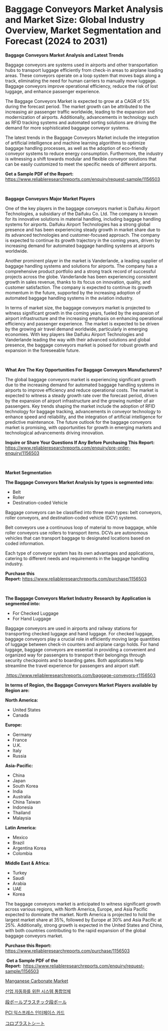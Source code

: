 <p><h1>Baggage Conveyors Market Analysis and Market Size: Global Industry Overview, Market Segmentation and Forecast (2024 to 2031)</h1></p><p><strong>Baggage Conveyors Market Analysis and Latest Trends</strong></p>
<p><p>Baggage conveyors are systems used in airports and other transportation hubs to transport luggage efficiently from check-in areas to airplane loading areas. These conveyors operate on a loop system that moves bags along a track, eliminating the need for human carriers to manually move luggage. Baggage conveyors improve operational efficiency, reduce the risk of lost luggage, and enhance passenger experience.</p><p>The Baggage Conveyors Market is expected to grow at a CAGR of 5% during the forecast period. The market growth can be attributed to the increasing air passenger traffic worldwide, leading to the expansion and modernization of airports. Additionally, advancements in technology such as RFID tracking systems and automated sorting solutions are driving the demand for more sophisticated baggage conveyor systems.</p><p>The latest trends in the Baggage Conveyors Market include the integration of artificial intelligence and machine learning algorithms to optimize baggage handling processes, as well as the adoption of eco-friendly conveyor systems to reduce energy consumption. Furthermore, the industry is witnessing a shift towards modular and flexible conveyor solutions that can be easily customized to meet the specific needs of different airports.</p></p>
<p><strong>Get a Sample PDF of the Report:&nbsp;</strong> <a href="https://www.reliableresearchreports.com/enquiry/request-sample/1156503">https://www.reliableresearchreports.com/enquiry/request-sample/1156503</a></p>
<p>&nbsp;</p>
<p><strong>Baggage Conveyors Major Market Players</strong></p>
<p><p>One of the key players in the baggage conveyors market is Daifuku Airport Technologies, a subsidiary of the Daifuku Co. Ltd. The company is known for its innovative solutions in material handling, including baggage handling systems for airports. Daifuku Airport Technologies has a strong global presence and has been experiencing steady growth in market share due to its advanced technologies and customer-focused approach. The company is expected to continue its growth trajectory in the coming years, driven by increasing demand for automated baggage handling systems at airports worldwide.</p><p>Another prominent player in the market is Vanderlande, a leading supplier of baggage handling systems and solutions for airports. The company has a comprehensive product portfolio and a strong track record of successful projects across the globe. Vanderlande has been experiencing consistent growth in sales revenue, thanks to its focus on innovation, quality, and customer satisfaction. The company is expected to continue its growth momentum in the future, supported by the increasing adoption of automated baggage handling systems in the aviation industry.</p><p>In terms of market size, the baggage conveyors market is projected to witness significant growth in the coming years, fueled by the expansion of airport infrastructure and the increasing emphasis on enhancing operational efficiency and passenger experience. The market is expected to be driven by the growing air travel demand worldwide, particularly in emerging economies. With key players like Daifuku Airport Technologies and Vanderlande leading the way with their advanced solutions and global presence, the baggage conveyors market is poised for robust growth and expansion in the foreseeable future.</p></p>
<p>&nbsp;</p>
<p><strong>What Are The Key Opportunities For Baggage Conveyors Manufacturers?</strong></p>
<p><p>The global baggage conveyors market is experiencing significant growth due to the increasing demand for automated baggage handling systems in airports to improve efficiency and reduce operational costs. The market is expected to witness a steady growth rate over the forecast period, driven by the expansion of airport infrastructure and the growing number of air passengers. Key trends shaping the market include the adoption of RFID technology for baggage tracking, advancements in conveyor technology to enhance speed and reliability, and the integration of artificial intelligence for predictive maintenance. The future outlook for the baggage conveyors market is promising, with opportunities for growth in emerging markets and technological advancements driving innovation.</p></p>
<p><strong>Inquire or Share Your Questions If Any Before Purchasing This Report:</strong> <a href="https://www.reliableresearchreports.com/enquiry/pre-order-enquiry/1156503">https://www.reliableresearchreports.com/enquiry/pre-order-enquiry/1156503</a></p>
<p>&nbsp;</p>
<p><strong>Market Segmentation</strong></p>
<p><strong>The Baggage Conveyors Market Analysis by types is segmented into:</strong></p>
<p><ul><li>Belt</li><li>Roller</li><li>Destination-coded Vehicle</li></ul></p>
<p><p>Baggage conveyors can be classified into three main types: belt conveyors, roller conveyors, and destination-coded vehicle (DCV) systems. </p><p>Belt conveyors use a continuous loop of material to move baggage, while roller conveyors use rollers to transport items. DCVs are autonomous vehicles that can transport baggage to designated locations based on coded information.</p><p>Each type of conveyor system has its own advantages and applications, catering to different needs and requirements in the baggage handling industry.</p></p>
<p><strong>Purchase this Report:&nbsp;</strong><a href="https://www.reliableresearchreports.com/purchase/1156503">https://www.reliableresearchreports.com/purchase/1156503</a></p>
<p>&nbsp;</p>
<p><strong>The Baggage Conveyors Market Industry Research by Application is segmented into:</strong></p>
<p><ul><li>For Checked Luggage</li><li>For Hand Luggage</li></ul></p>
<p><p>Baggage conveyors are used in airports and railway stations for transporting checked luggage and hand luggage. For checked luggage, baggage conveyors play a crucial role in efficiently moving large quantities of luggage between check-in counters and airplane cargo holds. For hand luggage, baggage conveyors are essential in providing a convenient and organized way for passengers to transport their belongings through security checkpoints and to boarding gates. Both applications help streamline the travel experience for passengers and airport staff.</p></p>
<p><a href="https://www.reliableresearchreports.com/baggage-conveyors-r1156503">&nbsp;https://www.reliableresearchreports.com/baggage-conveyors-r1156503</a></p>
<p><strong>In terms of Region, the Baggage Conveyors Market Players available by Region are:</strong></p>
<p>
    <p> <strong> North America: </strong>
        <ul>
            <li>United States</li>
            <li>Canada</li>
        </ul>
        </p> 
    <p> <strong> Europe: </strong>
        <ul>
            <li>Germany</li>
            <li>France</li>
            <li>U.K.</li>
            <li>Italy</li>
            <li>Russia</li>
        </ul>
        </p> 
    <p> <strong> Asia-Pacific: </strong>
        <ul>
            <li>China</li>
            <li>Japan</li>
            <li>South Korea</li>
            <li>India</li>
            <li>Australia</li>
            <li>China Taiwan</li>
            <li>Indonesia</li>
            <li>Thailand</li>
            <li>Malaysia</li>
        </ul>
        </p> 
    <p> <strong> Latin America: </strong>
        <ul>
            <li>Mexico</li>
            <li>Brazil</li>
            <li>Argentina Korea</li>
            <li>Colombia</li>
        </ul>
        </p> 
    <p> <strong> Middle East & Africa: </strong>
        <ul>
            <li>Turkey</li>
            <li>Saudi</li>
            <li>Arabia</li>
            <li>UAE</li>
            <li>Korea</li>
        </ul>
    </p>
    </p>
<p><p>The baggage conveyors market is anticipated to witness significant growth across various regions, with North America, Europe, and Asia Pacific expected to dominate the market. North America is projected to hold the largest market share at 35%, followed by Europe at 30% and Asia Pacific at 25%. Additionally, strong growth is expected in the United States and China, with both countries contributing to the rapid expansion of the global baggage conveyors market.</p></p>
<p><strong>Purchase this Report: </strong><a href="https://www.reliableresearchreports.com/purchase/1156503">https://www.reliableresearchreports.com/purchase/1156503</a></p>
<p>&nbsp;<strong>Get a Sample PDF of the Report:&nbsp;&nbsp;</strong><a href="https://www.reliableresearchreports.com/enquiry/request-sample/1156503">https://www.reliableresearchreports.com/enquiry/request-sample/1156503</a></p>
<p><strong></strong></p>
<p><p><a href="https://issuu.com/reportprime-2/docs/manganese-carbonate-market-size-2030.pptx">Manganese Carbonate Market</a></p><p><a href="https://medium.com/@kirstenhintz/%EC%82%B0%EC%97%85-%EC%9E%90%EB%8F%99%ED%99%94-%EC%8B%9C%EC%9E%A5%EC%9D%98-%EC%8B%9C%EC%8A%A4%ED%85%9C-%ED%86%B5%ED%95%A9%EC%97%85%EC%B2%B4-%EC%8B%9C%EC%9E%A5-%EA%B7%9C%EB%AA%A8-%EB%B0%8F-%EC%8B%9C%EC%9E%A5-%EB%8F%99%ED%96%A5-2024%EB%85%84%EB%B6%80%ED%84%B0-2031%EB%85%84%EA%B9%8C%EC%A7%80-%EC%99%84%EC%A0%84%ED%95%9C-%EC%82%B0%EC%97%85-%EA%B0%9C%EC%9A%94-b99a3487024d">산업 자동화를 위한 시스템 통합업체</a></p><p><a href="https://github.com/zekaoe592392/Market-Research-Report-List-1/blob/main/627665435199.md">段ボールプラスチック段ボール</a></p><p><a href="https://github.com/vsr06p4p49/Market-Research-Report-List-1/blob/main/297596243213.md">PCI 익스프레스 인터페이스 카드</a></p><p><a href="https://github.com/cnnriuez22368/Market-Research-Report-List-1/blob/main/316192135200.md">コロプラストシート</a></p></p>